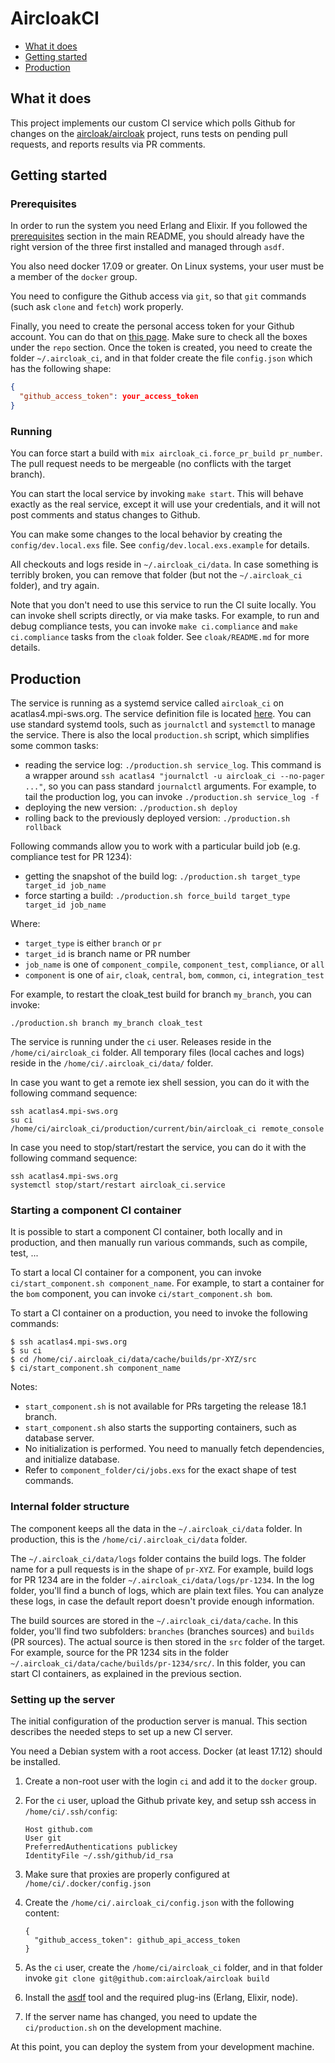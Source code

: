 # AircloakCI

- [What it does](#what-it-does)
- [Getting started](#getting-started)
- [Production](#production)

## What it does

This project implements our custom CI service which polls Github for changes on the [aircloak/aircloak](https://github.com/aircloak/aircloak) project, runs tests on pending pull requests, and reports results via PR comments.


## Getting started

### Prerequisites

In order to run the system you need Erlang and Elixir. If you followed the [prerequisites](../README.md#prerequisites) section in the main README, you should already have the right version of the three first installed and managed through `asdf`.

You also need docker 17.09 or greater. On Linux systems, your user must be a member of the `docker` group.

You need to configure the Github access via `git`, so that `git` commands (such ask `clone` and `fetch`) work properly.

Finally, you need to create the personal access token for your Github account. You can do that on [this page](https://github.com/settings/tokens). Make sure to check all the boxes under the `repo` section. Once the token is created, you need to create the folder `~/.aircloak_ci`, and in that folder create the file `config.json` which has the following shape:

```json
{
  "github_access_token": your_access_token
}

```

### Running

You can force start a build with `mix aircloak_ci.force_pr_build pr_number`. The pull request needs to be mergeable (no conflicts with the target branch).

You can start the local service by invoking `make start`. This will behave exactly as the real service, except it will use your credentials, and it will not post comments and status changes to Github.

You can make some changes to the local behavior by creating the `config/dev.local.exs` file. See `config/dev.local.exs.example` for details.

All checkouts and logs reside in `~/.aircloak_ci/data`. In case something is terribly broken, you can remove that folder (but not the `~/.aircloak_ci` folder), and try again.

Note that you don't need to use this service to run the CI suite locally. You can invoke shell scripts directly, or via make tasks. For example, to run and debug compliance tests, you can invoke `make ci.compliance` and `make ci.compliance` tasks from the `cloak` folder. See `cloak/README.md` for more details.


## Production

The service is running as a systemd service called `aircloak_ci` on acatlas4.mpi-sws.org. The service definition file is located [here](./production/aircloak_ci.service). You can use standard systemd tools, such as `journalctl` and `systemctl` to manage the service. There is also the local `production.sh` script, which simplifies some common tasks:

- reading the service log: `./production.sh service_log`. This command is a wrapper around `ssh acatlas4 "journalctl -u aircloak_ci --no-pager ..."`, so you can pass standard `journalctl` arguments. For example, to tail the production log, you can invoke `./production.sh service_log -f`
- deploying the new version: `./production.sh deploy`
- rolling back to the previously deployed version: `./production.sh rollback`

Following commands allow you to work with a particular build job (e.g. compliance test for PR 1234):

- getting the snapshot of the build log: `./production.sh target_type target_id job_name`
- force starting a build: `./production.sh force_build target_type target_id job_name`

Where:

- `target_type` is either `branch` or `pr`
- `target_id` is branch name or PR number
- `job_name` is one of `component_compile`, `component_test`, `compliance`, or `all`
- `component` is one of `air`, `cloak`, `central`, `bom`, `common`, `ci`, `integration_test`

For example, to restart the cloak_test build for branch `my_branch`, you can invoke:

```
./production.sh branch my_branch cloak_test
```

The service is running under the `ci` user. Releases reside in the `/home/ci/aircloak_ci` folder. All temporary files (local caches and logs) reside in the `/home/ci/.aircloak_ci/data/` folder.

In case you want to get a remote iex shell session, you can do it with the following command sequence:

```
ssh acatlas4.mpi-sws.org
su ci
/home/ci/aircloak_ci/production/current/bin/aircloak_ci remote_console
```

In case you need to stop/start/restart the service, you can do it with the following command sequence:

```
ssh acatlas4.mpi-sws.org
systemctl stop/start/restart aircloak_ci.service
```

### Starting a component CI container

It is possible to start a component CI container, both locally and in production, and then manually run various commands, such as compile, test, ...

To start a local CI container for a component, you can invoke `ci/start_component.sh component_name`. For example, to start a container for the `bom` component, you can invoke `ci/start_component.sh bom`.

To start a CI container on a production, you need to invoke the following commands:

```
$ ssh acatlas4.mpi-sws.org
$ su ci
$ cd /home/ci/.aircloak_ci/data/cache/builds/pr-XYZ/src
$ ci/start_component.sh component_name
```

Notes:

- `start_component.sh` is not available for PRs targeting the release 18.1 branch.
- `start_component.sh` also starts the supporting containers, such as database server.
- No initialization is performed. You need to manually fetch dependencies, and initialize database.
- Refer to `component_folder/ci/jobs.exs` for the exact shape of test commands.

### Internal folder structure

The component keeps all the data in the `~/.aircloak_ci/data` folder. In production, this is the `/home/ci/.aircloak_ci/data` folder.

The `~/.aircloak_ci/data/logs` folder contains the build logs. The folder name for a pull requests is in the shape of `pr-XYZ`. For example, build logs for PR 1234 are in the folder `~/.aircloak_ci/data/logs/pr-1234`. In the log folder, you'll find a bunch of logs, which are plain text files. You can analyze these logs, in case the default report doesn't provide enough information.

The build sources are stored in the `~/.aircloak_ci/data/cache`. In this folder, you'll find two subfolders: `branches` (branches sources) and `builds` (PR sources). The actual source is then stored in the `src` folder of the target. For example, source for the PR 1234 sits in the folder `~/.aircloak_ci/data/cache/builds/pr-1234/src/`. In this folder, you can start CI containers, as explained in the previous section.

### Setting up the server

The initial configuration of the production server is manual. This section describes the needed steps to set up a new CI server.

You need a Debian system with a root access. Docker (at least 17.12) should be installed.

1. Create a non-root user with the login `ci` and add it to the `docker` group.
2. For the `ci` user, upload the Github private key, and setup ssh access in `/home/ci/.ssh/config`:

    ```
    Host github.com
    User git
    PreferredAuthentications publickey
    IdentityFile ~/.ssh/github/id_rsa
    ```

3. Make sure that proxies are properly configured at `/home/ci/.docker/config.json`
4. Create the `/home/ci/.aircloak_ci/config.json` with the following content:

    ```
    {
      "github_access_token": github_api_access_token
    }
    ```

5. As the `ci` user, create the `/home/ci/aircloak_ci` folder, and in that folder invoke `git clone git@github.com:aircloak/aircloak build`
6. Install the [asdf](https://github.com/asdf-vm/asdf) tool and the required plug-ins (Erlang, Elixir, node).
7. If the server name has changed, you need to update the `ci/production.sh` on the development machine.

At this point, you can deploy the system from your development machine.
